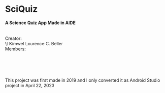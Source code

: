 # SciQuiz
**A Science Quiz App Made in AIDE**
\
\
\
Creator:  \
\t Kimwel Lourence C. Beller \
Members:  \
\
\
\
\
\
This project was first made in 2019 and I only converted it as Android Studio project in April 22, 2023
